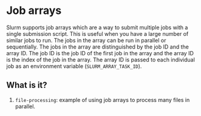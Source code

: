 # Job arrays

Slurm supports job arrays which are a way to submit multiple jobs with a single
submission script. This is useful when you have a large number of similar jobs
to run. The jobs in the array can be run in parallel or sequentially. The jobs
in the array are distinguished by the job ID and the array ID. The job ID is
the job ID of the first job in the array and the array ID is the index of the
job in the array. The array ID is passed to each individual job as an
environment variable (`SLURM_ARRAY_TASK_ID`).


## What is it?

1. `file-processing`: example of using job arrays to process many files in
   parallel.
